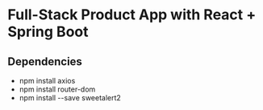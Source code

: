 # Full-Stack Product App with React + Spring Boot

## Dependencies

- npm install axios
- npm install router-dom
- npm install --save sweetalert2
